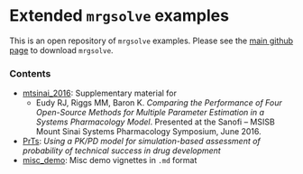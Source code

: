 # Extended `mrgsolve` examples
This is an open repository of `mrgsolve` examples.  Please see the [main github page](http://www.github.com/metrumresearchgroup/mrgsolve) to download `mrgsolve`.

### Contents
- [mtsinai_2016](mtsinai_2016): Supplementary material for
    - Eudy RJ, Riggs MM, Baron K. *Comparing the Performance of Four Open-Source Methods for Multiple Parameter Estimation in a Systems Pharmacology Model*. Presented at the Sanofi – MSISB Mount Sinai Systems Pharmacology Symposium, June 2016.
- [PrTs](PrTs): *Using a PK/PD model for simulation-based assessment of probability of technical success in drug development*
- [misc_demo](misc_demo): Misc demo vignettes in `.md` format





